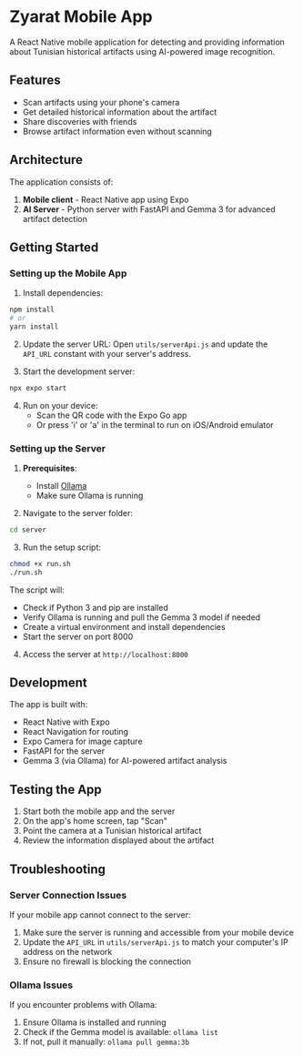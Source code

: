 # Zyarat Mobile App

A React Native mobile application for detecting and providing information about Tunisian historical artifacts using AI-powered image recognition.

## Features

- Scan artifacts using your phone's camera
- Get detailed historical information about the artifact
- Share discoveries with friends
- Browse artifact information even without scanning

## Architecture

The application consists of:

1. **Mobile client** - React Native app using Expo
2. **AI Server** - Python server with FastAPI and Gemma 3 for advanced artifact detection

## Getting Started

### Setting up the Mobile App

1. Install dependencies:

```bash
npm install
# or
yarn install
```

2. Update the server URL:
Open `utils/serverApi.js` and update the `API_URL` constant with your server's address.

3. Start the development server:

```bash
npx expo start
```

4. Run on your device:
   - Scan the QR code with the Expo Go app
   - Or press 'i' or 'a' in the terminal to run on iOS/Android emulator

### Setting up the Server

1. **Prerequisites**:
   - Install [Ollama](https://ollama.com/)
   - Make sure Ollama is running

2. Navigate to the server folder:

```bash
cd server
```

3. Run the setup script:

```bash
chmod +x run.sh
./run.sh
```

The script will:

- Check if Python 3 and pip are installed
- Verify Ollama is running and pull the Gemma 3 model if needed
- Create a virtual environment and install dependencies
- Start the server on port 8000

4. Access the server at `http://localhost:8000`

## Development

The app is built with:

- React Native with Expo
- React Navigation for routing
- Expo Camera for image capture
- FastAPI for the server
- Gemma 3 (via Ollama) for AI-powered artifact analysis

## Testing the App

1. Start both the mobile app and the server
2. On the app's home screen, tap "Scan"
3. Point the camera at a Tunisian historical artifact
4. Review the information displayed about the artifact

## Troubleshooting

### Server Connection Issues

If your mobile app cannot connect to the server:

1. Make sure the server is running and accessible from your mobile device
2. Update the `API_URL` in `utils/serverApi.js` to match your computer's IP address on the network
3. Ensure no firewall is blocking the connection

### Ollama Issues

If you encounter problems with Ollama:

1. Ensure Ollama is installed and running
2. Check if the Gemma model is available: `ollama list`
3. If not, pull it manually: `ollama pull gemma:3b`
